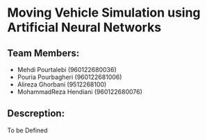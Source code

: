 # Moving Vehicle Simulation using Artificial Neural Networks

## Team Members:
- Mehdi Pourtalebi (960122680036)
- Pouria Pourbagheri (960122681006)
- Alireza Ghorbani (9512268100)
- MohammadReza Hendiani (960122680076)

## Descreption:
To be Defined

